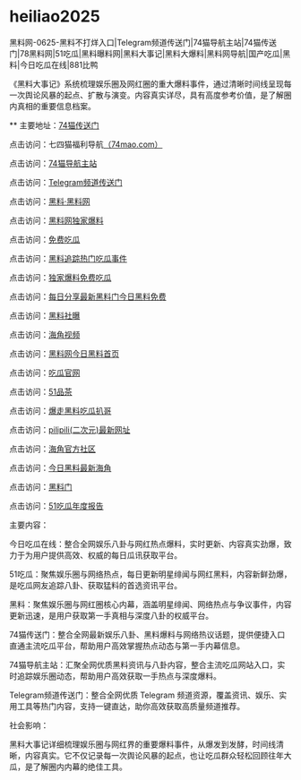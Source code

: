 # heiliao2025
黑料网-0625-黑料不打烊入口|Telegram频道传送门|74猫导航主站|74猫传送门|78黑料网|51吃瓜|黑料曝料网|黑料大事记|黑料大爆料|黑料网导航|国产吃瓜|黑料|今日吃瓜在线|881比鸭

《黑料大事记》系统梳理娱乐圈及网红圈的重大爆料事件，通过清晰时间线呈现每一次舆论风暴的起点、扩散与演变。内容真实详尽，具有高度参考价值，是了解圈内真相的重要信息档案。

** 主要地址：<a href="https://74mao.com/">74猫传送门</a>

点击访问：七四猫福利导航<a href="https://74mao.com/">（74mao.com）</a>

点击访问：<a href="https://74mao.com/">74猫导航主站</a>

点击访问：<a href="https://74mao.com/">Telegram频道传送门</a>

点击访问：<a href="https://heiliaolvzlu3.pages.dev">黑料·黑料网</a>

点击访问：<a href="https://heiliaoyvnrda.pages.dev">黑料网独家爆料</a>

点击访问：<a href="https://heiliaoxey7ic.pages.dev">免费吃瓜</a>

点击访问：<a href="https://heiliaoal51na.pages.dev">黑料追踪热门吃瓜事件</a>

点击访问：<a href="https://heiliaoavkush.pages.dev">独家爆料免费吃瓜</a>

点击访问：<a href="https://hlshe3.pages.dev/">每日分享最新黑料门今日黑料免费</a>

点击访问：<a href="https://hl140.pages.dev/">黑料社曝</a>

点击访问：<a href="https://hj-67.pages.dev/">海角视频</a>

点击访问：<a href="https://hl03.pages.dev/">黑料网今日黑料首页</a>

点击访问：<a href="https://cg2-12.pages.dev/">吃瓜官网</a>

点击访问：<a href="https://pc4-09.pages.dev/">51品茶</a>

点击访问：<a href="https://baozouheiliaochigua.pages.dev/">爆走黑料吃瓜扒哥</a>

点击访问：<a href="https://pilipili.pages.dev/">pilipili(二次元)最新网址</a>

点击访问：<a href="https://hj-01.pages.dev/">海角官方社区</a>

点击访问：<a href="https://cg66.pages.dev/">今日黑料最新海角</a>

点击访问：<a href="https://hl165.pages.dev/">黑料门</a>

点击访问：<a href="https://hl215.pages.dev/">51吃瓜年度报告</a>

主要内容：

今日吃瓜在线：整合全网娱乐八卦与网红热点爆料，实时更新、内容真实劲爆，致力于为用户提供高效、权威的每日瓜讯获取平台。

51吃瓜：聚焦娱乐圈与网络热点，每日更新明星绯闻与网红黑料，内容新鲜劲爆，是吃瓜网友追踪八卦、获取猛料的首选资讯平台。

黑料：聚焦娱乐圈与网红圈核心内幕，涵盖明星绯闻、网络热点与争议事件，内容更新迅速，是用户获取第一手真相与深度八卦的权威平台。

74猫传送门：整合全网最新娱乐八卦、黑料爆料与网络热议话题，提供便捷入口直通主流吃瓜平台，帮助用户高效掌握热点动态与第一手内幕信息。

74猫导航主站：汇聚全网优质黑料资讯与八卦内容，整合主流吃瓜网站入口，实时追踪娱乐圈动态，帮助用户高效获取一手热点与深度爆料。

Telegram频道传送门：整合全网优质 Telegram 频道资源，覆盖资讯、娱乐、实用工具等热门内容，支持一键直达，助你高效获取高质量频道推荐。

社会影响：

黑料大事记详细梳理娱乐圈与网红界的重要爆料事件，从爆发到发酵，时间线清晰，内容真实。它不仅记录每一次舆论风暴的起点，也让吃瓜群众轻松回顾往年大瓜，是了解圈内内幕的绝佳工具。

<span style="display:none;">[Canonical link](https://github.com/David20260626/David3 ）</span>
